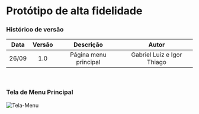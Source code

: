 # Protótipo de alta fidelidade

### Histórico de versão

| Data| Versão| Descrição  | Autor  |
| :---: | :---: | :---: | :---: |
| 26/09 | 1.0 | Página menu principal | Gabriel Luiz e Igor Thiago |

<br>

### Tela de Menu Principal

![Tela-Menu](https://i.imgur.com/awU8RIw.png)